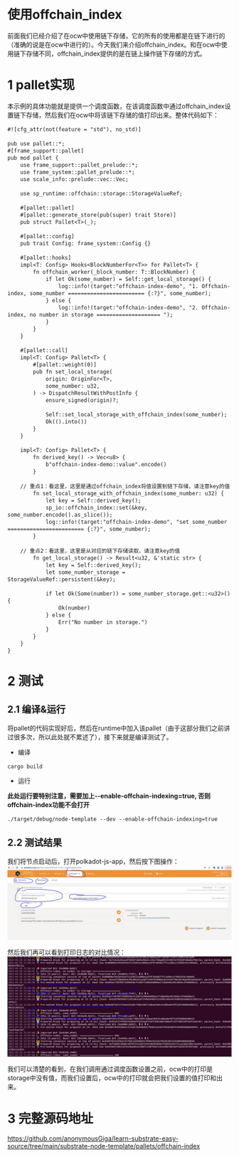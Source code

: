 # 使用offchain_index

前面我们已经介绍了在ocw中使用链下存储，它的所有的使用都是在链下进行的（准确的说是在ocw中进行的）。今天我们来介绍offchain_index。和在ocw中使用链下存储不同，offchain_index提供的是在链上操作链下存储的方式。

# 1 pallet实现
本示例的具体功能就是提供一个调度函数，在该调度函数中通过offchain_index设置链下存储，然后我们在ocw中将该链下存储的值打印出来。整体代码如下：
```
#![cfg_attr(not(feature = "std"), no_std)]

pub use pallet::*;
#[frame_support::pallet]
pub mod pallet {
	use frame_support::pallet_prelude::*;
	use frame_system::pallet_prelude::*;
	use scale_info::prelude::vec::Vec;

	use sp_runtime::offchain::storage::StorageValueRef;

	#[pallet::pallet]
	#[pallet::generate_store(pub(super) trait Store)]
	pub struct Pallet<T>(_);

	#[pallet::config]
	pub trait Config: frame_system::Config {}

	#[pallet::hooks]
	impl<T: Config> Hooks<BlockNumberFor<T>> for Pallet<T> {
		fn offchain_worker(_block_number: T::BlockNumber) {
			if let Ok(some_number) = Self::get_local_storage() {
				log::info!(target:"offchain-index-demo", "1. Offchain-index, some_number ======================== {:?}", some_number);
			} else {
				log::info!(target:"offchain-index-demo", "2. Offchain-index, no number in storage ==================== ");
			}
		}
	}

	#[pallet::call]
	impl<T: Config> Pallet<T> {
		#[pallet::weight(0)]
		pub fn set_local_storage(
			origin: OriginFor<T>,
			some_number: u32,
		) -> DispatchResultWithPostInfo {
			ensure_signed(origin)?;

			Self::set_local_storage_with_offchain_index(some_number);
			Ok(().into())
		}
	}

	impl<T: Config> Pallet<T> {
		fn derived_key() -> Vec<u8> {
			b"offchain-index-demo::value".encode()
		}
    
    // 重点1：看这里，这里是通过offchain_index将值设置到链下存储，请注意key的值
		fn set_local_storage_with_offchain_index(some_number: u32) {
			let key = Self::derived_key();
			sp_io::offchain_index::set(&key, some_number.encode().as_slice());
			log::info!(target:"offchain-index-demo", "set some_number ======================== {:?}", some_number);
		}

    // 重点2：看这里，这里是从对应的链下存储读取，请注意key的值
		fn get_local_storage() -> Result<u32, &'static str> {
			let key = Self::derived_key();
			let some_number_storage = StorageValueRef::persistent(&key);

			if let Ok(Some(number)) = some_number_storage.get::<u32>() {
				Ok(number)
			} else {
				Err("No number in storage.")
			}
		}
	}
}
```

# 2 测试
## 2.1 编译&运行

将pallet的代码实现好后，然后在runtime中加入该pallet（由于这部分我们之前讲过很多次，所以此处就不累述了），接下来就是编译测试了。

* 编译
```
cargo build
```
* 运行

**此处运行要特别注意，需要加上--enable-offchain-indexing=true, 否则offchain-index功能不会打开**
```
./target/debug/node-template --dev --enable-offchain-indexing=true
```

## 2.2 测试结果

我们将节点启动后，打开polkadot-js-app，然后按下图操作：
![图1](assets/offchain_index1.JPG)

然后我们再可以看到打印日志的对比情况：
![图2](assets/offchain_index2.JPG)

我们可以清楚的看到，在我们调用通过调度函数设置之前，ocw中的打印是storage中没有值，而我们设置后，ocw中的打印就会把我们设置的值打印和出来。

# 3 完整源码地址

https://github.com/anonymousGiga/learn-substrate-easy-source/tree/main/substrate-node-template/pallets/offchain-index


